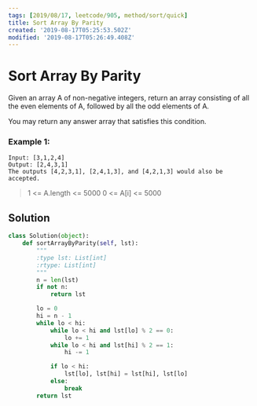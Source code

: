 ```yaml
---
tags: [2019/08/17, leetcode/905, method/sort/quick]
title: Sort Array By Parity
created: '2019-08-17T05:25:53.502Z'
modified: '2019-08-17T05:26:49.408Z'
---
```


# Sort Array By Parity

Given an array A of non-negative integers, return an array consisting of all the even elements of A, followed by all the odd elements of A.

You may return any answer array that satisfies this condition.

### Example 1:

```
Input: [3,1,2,4]
Output: [2,4,3,1]
The outputs [4,2,3,1], [2,4,1,3], and [4,2,1,3] would also be accepted.
```

> 1 <= A.length <= 5000
> 0 <= A[i] <= 5000

## Solution

```python
class Solution(object):
    def sortArrayByParity(self, lst):
        """
        :type lst: List[int]
        :rtype: List[int]
        """
        n = len(lst)
        if not n:
            return lst

        lo = 0
        hi = n - 1
        while lo < hi:
            while lo < hi and lst[lo] % 2 == 0:
                lo += 1
            while lo < hi and lst[hi] % 2 == 1:
                hi -= 1

            if lo < hi:
                lst[lo], lst[hi] = lst[hi], lst[lo]
            else:
                break
        return lst
```
